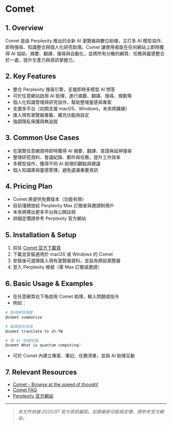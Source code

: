 # Comet

## 1. Overview
Comet 是由 Perplexity 推出的全新 AI 瀏覽器與數位助理，主打多 AI 模型協作、即時搜尋、知識整合與個人化研究助理。Comet 讓使用者能在任何網站上即時獲得 AI 協助、摘要、翻譯、搜尋與自動化，並將所有分散的網頁、任務與靈感整合於一處，提升生產力與資訊掌握力。

## 2. Key Features
- 整合 Perplexity 搜尋引擎，支援即時多模型 AI 問答
- 可於任意網站啟用 AI 助理，進行摘要、翻譯、搜尋、規劃等
- 個人化知識管理與研究協作，幫助整理靈感與專案
- 支援多平台（初期支援 macOS、Windows，未來將擴展）
- 匯入現有瀏覽器書籤、擴充功能與設定
- 強調隱私保護與無追蹤

## 3. Common Use Cases
- 在瀏覽任意網頁時即時獲得 AI 摘要、翻譯、查證與延伸搜尋
- 整理研究資料、會議紀錄、郵件與任務，提升工作效率
- 多模型協作，獲得不同 AI 助理的觀點與建議
- 個人知識庫與靈感管理，避免遺漏重要資訊

## 4. Pricing Plan
- Comet 將提供免費版本（功能有限）
- 目前僅開放給 Perplexity Max 訂閱者與邀請制用戶
- 未來將釋出更多平台與公開註冊
- 詳細定價請參考 Perplexity 官方網站

## 5. Installation & Setup
1. 前往 [Comet 官方下載頁](http://perplexity.ai/download-comet)
2. 下載並安裝適用於 macOS 或 Windows 的 Comet
3. 安裝後可選擇匯入現有瀏覽器資料，並設為預設瀏覽器
4. 登入 Perplexity 帳號（需 Max 訂閱或邀請）

## 6. Basic Usage & Examples
- 在任意網頁右下角啟用 Comet 助理，輸入問題或指令
- 例如：
```bash
# 取得網頁摘要
@comet summarize

# 翻譯當前頁面
@comet translate to zh-TW

# 問 AI 相關知識
@comet What is quantum computing?
```
- 可於 Comet 內建立專案、筆記、任務清單，並與 AI 助理互動

## 7. Relevant Resources
- [Comet - Browse at the speed of thought](https://comet.perplexity.ai/)
- [Comet FAQ](https://comet.perplexity.ai/)  
- [Perplexity 官方網站](https://perplexity.ai/)

---
> *本文件依據 2025/07 官方資訊編寫。如需最新功能與定價，請參考官方網站。*
